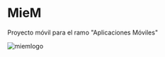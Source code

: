 # MieM
Proyecto móvil para el ramo "Aplicaciones Móviles"

![miemlogo](https://github.com/user-attachments/assets/cd43b65b-698b-4595-b95e-836cfc9b90de)
